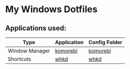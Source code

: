 # My Windows Dotfiles

## Applications used:

| Type              | Application                                           | Config Folder                 |
|-------------------|-------------------------------------------------------|-------------------------------|
| Window Manager    | [komorebi](https://github.com/LGUG2Z/komorebi)        | [komorebi](komorebi/)         |
| Shortcuts         | [whkd](https://github.com/LGUG2Z/whkd)                | [whkd](whkd/)                 |
